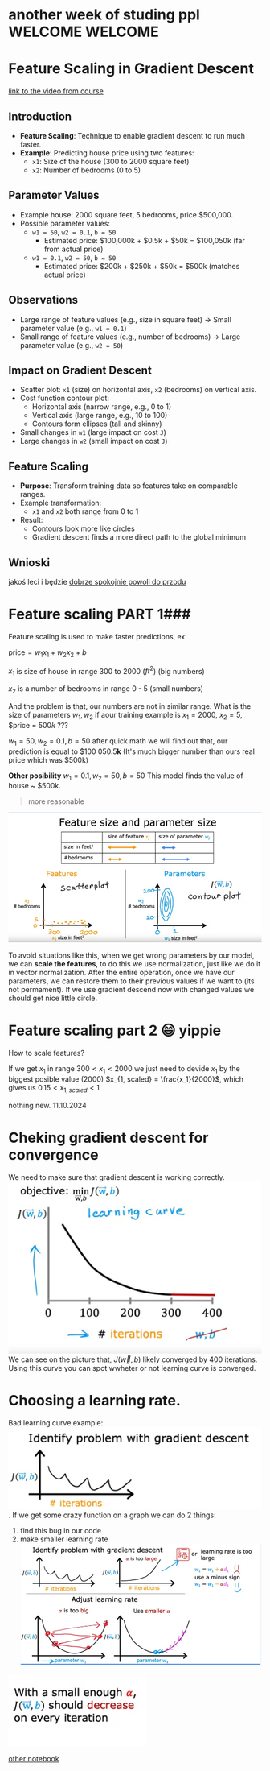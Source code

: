 # another week of studing ppl WELCOME WELCOME

# Feature Scaling in Gradient Descent
[link to the video from course](https://www.coursera.org/learn/machine-learning/lecture/KMDV3/feature-scaling-part-1)
## Introduction
- **Feature Scaling**: Technique to enable gradient descent to run much faster.
- **Example**: Predicting house price using two features:
    - `x1`: Size of the house (300 to 2000 square feet)
    - `x2`: Number of bedrooms (0 to 5)

## Parameter Values
- Example house: 2000 square feet, 5 bedrooms, price $500,000.
- Possible parameter values:
    - `w1 = 50`, `w2 = 0.1`, `b = 50`
        - Estimated price: $100,000k + $0.5k + $50k = $100,050k (far from actual price)
    - `w1 = 0.1`, `w2 = 50`, `b = 50`
        - Estimated price: $200k + $250k + $50k = $500k (matches actual price)

## Observations
- Large range of feature values (e.g., size in square feet) -> Small parameter value (e.g., `w1 = 0.1`)
- Small range of feature values (e.g., number of bedrooms) -> Large parameter value (e.g., `w2 = 50`)

## Impact on Gradient Descent
- Scatter plot: `x1` (size) on horizontal axis, `x2` (bedrooms) on vertical axis.
- Cost function contour plot:
    - Horizontal axis (narrow range, e.g., 0 to 1)
    - Vertical axis (large range, e.g., 10 to 100)
    - Contours form ellipses (tall and skinny)
- Small changes in `w1` (large impact on cost `J`)
- Large changes in `w2` (small impact on cost `J`)

## Feature Scaling
- **Purpose**: Transform training data so features take on comparable ranges.
- Example transformation:
    - `x1` and `x2` both range from 0 to 1
- Result:
    - Contours look more like circles
    - Gradient descent finds a more direct path to the global minimum

## Wnioski
jakoś leci i będzie [dobrze spokojnie powoli do przodu](https://www.youtube.com/watch?v=QPM2spkcSeM)

# Feature scaling PART 1###
Feature scaling is used to make faster predictions, ex:

$\text{price} = w_1x_1 + w_2x_2 +b$

$x_1$ is size of house in range 300 to 2000 ($ft^2$) (big numbers)

$x_2$ is a number of bedrooms in range 0 - 5  (small numbers)

And the problem is that, our numbers are not in similar range.
What is the size of parameters $w_1, w_2$ if aour training example is $x_1 = 2000$, $x_2= 5$, $price = $500k$ ???

$w_1 = 50, w_2= 0.1 , b=50$ after quick math we will find out that, our prediction is equal to $100 050.5**k** (It's much bigger number than ours real price which was $500k)

**Other posibility**
$w_1 = 0.1, w_2= 50 , b=50$ 
This model finds the value of house ~ $500k.
>more reasonable

![picture 1](images\image.png)

To avoid situations like this, when we get wrong parameters by our model, we can **scale the features**, to do this we use normalization, just like we do it in vector normalization. After the entire operation, once we have our parameters, we can restore them to their previous values if we want to (its not permament). If we use gradient descend  now with changed values we should get nice little circle. 

# Feature scaling part 2 :smile: yippie

How to scale features?

If we get $x_1$ in range $300<x_1<2000$ we just need to devide $x_1$ by the biggest posible value (2000)  $x_{1, scaled} = \frac{x_1}{2000}$, which gives us  $0.15<x_{1, scaled}<1$
 
nothing new. 11.10.2024

# Cheking gradient descent for convergence
We need to make sure that gradient descent is working correctly. 
![LEARNING CURVE](images\image2.png)
We can see on the picture that, $J(\vec{w},b)$ likely converged by 400 iterations. Using this curve you can spot wwheter or not learning curve is converged. 

# Choosing a learning rate. 
Bad learning curve example:
![alsadadat](images\4.png). 
If we get some crazy function on a graph we can do 2 things:
1. find this bug in our code
2. make smaller learning rate
![bombaclat](images\5.png)

![bajojajo](image.png)

[other notebook](LEARNING_RATE.ipynb)